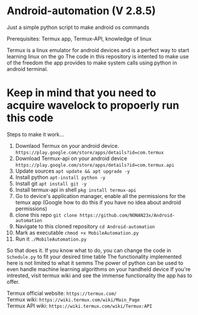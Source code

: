 # Android-automation    (V 2.8.5)


Just a simple python script to make android os commands

Prerequisites: Termux app, Termux-API, knowledge of linux

Termux is a linux emulator for android devices and is a perfect way to start learning linux on the go
The code in this repository is intented to make use of the freedom the app provides to make system calls using python in android terminal.


# Keep in mind that you need to acquire wavelock to propoerly run this code

Steps to make it work...

1) Downlaod Termux on your android device. ```https://play.google.com/store/apps/details?id=com.termux```
2) Download Termux-api on your android device ```https://play.google.com/store/apps/details?id=com.termux.api```
3) Update sources ```apt update && apt upgrade -y```
4) Install python ```apt-install python -y```
5) Install git ```apt install git -y```
6) Install termux-api in shell ```pkg install termux-api```
7) Go to device's application manager, enable all the permissions for the temux app (Google how to do this if you have no idea about android permissions)
8) clone this repo ```git clone https://github.com/NONAN23x/Android-automation```
9) Navigate to this cloned repository ```cd Android-automation```
10) Mark as executable ```chmod +x MobileAutomation.py```
11) Run it ```./MobileAutomation.py```

So that does it.
If you know what to do, you can change the code in ```Schedule.py``` to fit your desired time table
The functionality implemented here is not limited to what it semms
The power of python can be used to even handle machine learning algorithms on your handheld device
If you're intrested, visit termux wiki and see the immense functionality the app has to offer.


Termux official website: ```https://termux.com/```\
Termux wiki: ```https://wiki.termux.com/wiki/Main_Page```\
Termux API wiki: ```https://wiki.termux.com/wiki/Termux:API```
